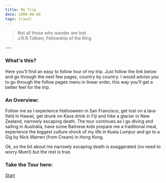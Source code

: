 ```yaml
---
title: My Trip
date: 2000-08-06
tags: travel
---
```

<blockquote>
<p>Not all those who wander are lost.<br>J.R.R.Tolkien, Fellowship of the Ring</p>
</blockquote>
---

<h3>What's this?</h3>
<p>Here you'll find an easy to follow tour of my trip. Just follow the link below and go through the next few pages, country by country. I would advise you to go through the follow pages menu in linear order, this way you'll get a better feel for the trip.</p>
<h3>An Overview:</h3>
<p>Follow me as I experience Hallooween in San Francisco, get lost on a lava field in Hawaii, get drunk on Kava drink in Fiji and hike a glacier in New Zealand, narrowly escaping death. The tour continues as I go diving and sailing in Australia, have some Balinese kids prepare me a traditional meal, experience the biggest culture shock of my life in Kuala Lumpur and go to a Gig by Nick Warren (from Cream) in Hong Kong.</p>
<p>Ok, so the bit about me narrowly escaping death is exaggerated (no need to worry Mum!) but the rest is true.</p>
<h3>Take the Tour here:</h3>
<p><a href="/posts/2000/california/">Start</a></p>